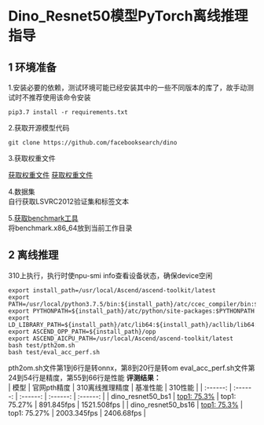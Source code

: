 # Dino_Resnet50模型PyTorch离线推理指导

## 1 环境准备 

1.安装必要的依赖，测试环境可能已经安装其中的一些不同版本的库了，故手动测试时不推荐使用该命令安装  
```
pip3.7 install -r requirements.txt  
```


2.获取开源模型代码  
```
git clone https://github.com/facebooksearch/dino   
```

3.获取权重文件  

 [获取权重文件](https://ascend-pytorch-model-file.obs.cn-north-4.myhuaweicloud.com/%E9%AA%8C%E6%94%B6-%E6%8E%A8%E7%90%86/cv/classfication/DINO/dino_resnet50_linearweights.pth) 
 [获取权重文件](https://ascend-pytorch-model-file.obs.cn-north-4.myhuaweicloud.com/%E9%AA%8C%E6%94%B6-%E6%8E%A8%E7%90%86/cv/classfication/DINO/dino_resnet50_pretrain.pth) 

4.数据集     
自行获取LSVRC2012验证集和标签文本

5.[获取benchmark工具](https://gitee.com/ascend/cann-benchmark/tree/master/infer)  
将benchmark.x86_64放到当前工作目录  

## 2 离线推理 

310上执行，执行时使npu-smi info查看设备状态，确保device空闲  
```
export install_path=/usr/local/Ascend/ascend-toolkit/latest
export PATH=/usr/local/python3.7.5/bin:${install_path}/atc/ccec_compiler/bin:${install_path}/atc/bin:$PATH
export PYTHONPATH=${install_path}/atc/python/site-packages:$PYTHONPATH
export LD_LIBRARY_PATH=${install_path}/atc/lib64:${install_path}/acllib/lib64:$LD_LIBRARY_PATH
export ASCEND_OPP_PATH=${install_path}/opp
export ASCEND_AICPU_PATH=/usr/local/Ascend/ascend-toolkit/latest
bash test/pth2om.sh  
bash test/eval_acc_perf.sh
```
pth2om.sh文件第1到6行是转onnx，第8到20行是转om
eval_acc_perf.sh文件第24到54行是精度，第55到66行是性能
 **评测结果：**   
| 模型      | 官网pth精度  | 310离线推理精度  | 基准性能    | 310性能    |
| :------: | :------: | :------: | :------:  | :------:  | 
| dino_resnet50_bs1  | [top1: 75.3%](https://github.com/facebookresearch/dino#evaluation-linear-classification-on-imagenet) | top1: 75.27% | 891.845fps | 1521.508fps | 
| dino_resnet50_bs16 | [top1: 75.3%](https://github.com/facebookresearch/dino#evaluation-linear-classification-on-imagenet) | top1: 75.27% | 2003.345fps | 2406.68fps | 